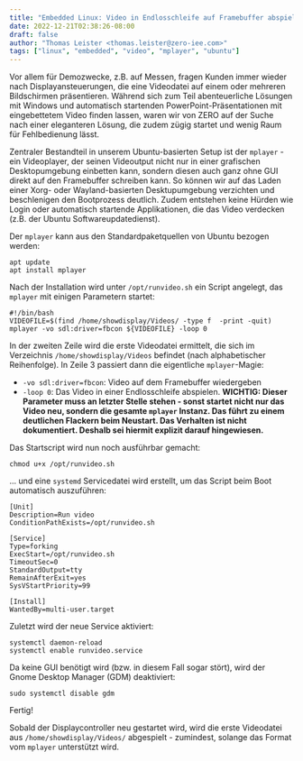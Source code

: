 ```yaml
---
title: "Embedded Linux: Video in Endlosschleife auf Framebuffer abspielen mit mplayer"
date: 2022-12-21T02:38:26-08:00
draft: false
author: "Thomas Leister <thomas.leister@zero-iee.com>"
tags: ["linux", "embedded", "video", "mplayer", "ubuntu"]
---
```


Vor allem für Demozwecke, z.B. auf Messen, fragen Kunden immer wieder nach Displayansteuerungen, die eine Videodatei auf einem oder mehreren Bildschirmen präsentieren. Während sich zum Teil abenteuerliche Lösungen mit Windows und automatisch startenden PowerPoint-Präsentationen mit eingebettetem Video finden lassen, waren wir von ZERO auf der Suche nach einer eleganteren Lösung, die zudem zügig startet und wenig Raum für Fehlbedienung lässt. 

Zentraler Bestandteil in unserem Ubuntu-basierten Setup ist der `mplayer` - ein Videoplayer, der seinen Videoutput nicht nur in einer grafischen Desktopumgebung einbetten kann, sondern diesen auch ganz ohne GUI direkt auf den Framebuffer schreiben kann. So können wir auf das Laden einer Xorg- oder Wayland-basierten Desktupumgebung verzichten und beschlenigen den Bootprozess deutlich. Zudem entstehen keine Hürden wie Login oder automatisch startende Applikationen, die das Video verdecken (z.B. der Ubuntu Softwareupdatedienst). 

Der `mplayer` kann aus den Standardpaketquellen von Ubuntu bezogen werden:

    apt update
    apt install mplayer

Nach der Installation wird unter `/opt/runvideo.sh` ein Script angelegt, das `mplayer` mit einigen Parametern startet:

```
#!/bin/bash
VIDEOFILE=$(find /home/showdisplay/Videos/ -type f  -print -quit)
mplayer -vo sdl:driver=fbcon ${VIDEOFILE} -loop 0
```

In der zweiten Zeile wird die erste Videodatei ermittelt, die sich im Verzeichnis `/home/showdisplay/Videos` befindet (nach alphabetischer Reihenfolge). In Zeile 3 passiert dann die eigentliche `mplayer`-Magie:

* `-vo sdl:driver=fbcon`: Video auf dem Framebuffer wiedergeben
* `-loop 0`: Das Video in einer Endlosschleife abspielen. **WICHTIG: Dieser Parameter muss an letzter Stelle stehen - sonst startet nicht nur das Video neu, sondern die gesamte `mplayer` Instanz. Das führt zu einem deutlichen Flackern beim Neustart. Das Verhalten ist nicht dokumentiert. Deshalb sei hiermit explizit darauf hingewiesen.**

Das Startscript wird nun noch ausführbar gemacht: 

    chmod u+x /opt/runvideo.sh

... und eine `systemd` Servicedatei wird erstellt, um das Script beim Boot automatisch auszuführen:

```
[Unit]
Description=Run video
ConditionPathExists=/opt/runvideo.sh

[Service]
Type=forking
ExecStart=/opt/runvideo.sh
TimeoutSec=0
StandardOutput=tty
RemainAfterExit=yes
SysVStartPriority=99

[Install]
WantedBy=multi-user.target
```

Zuletzt wird der neue Service aktiviert: 

    systemctl daemon-reload
    systemctl enable runvideo.service


Da keine GUI benötigt wird (bzw. in diesem Fall sogar stört), wird der Gnome Desktop Manager (GDM) deaktiviert:

    sudo systemctl disable gdm


Fertig!

Sobald der Displaycontroller neu gestartet wird, wird die erste Videodatei aus `/home/showdisplay/Videos/` abgespielt - zumindest, solange das Format vom `mplayer` unterstützt wird. 


